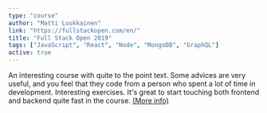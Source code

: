 ```yaml
---
type: "course"
author: "Matti Luukkainen"
link: "https://fullstackopen.com/en/"
title: "Full Stack Open 2019"
tags: ["JavaScript", "React", "Node", "MongoDB", "GraphQL"]
active: true
---
```


An interesting course with quite to the point text. Some advices are very useful, and you feel that they code from a person who spent a lot of time in development. Interesting exercises. It's great to start touching both frontend and backend quite fast in the course. [(More info)](https://fullstackopen.com/en/)
